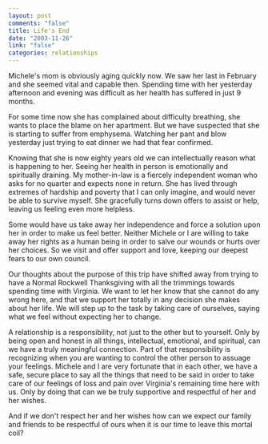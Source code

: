 ```yaml
--- 
layout: post
comments: "false"
title: Life's End
date: "2003-11-26"
link: "false"
categories: relationships
---
```

Michele's mom is obviously aging quickly now. We saw her last in February and she seemed vital and capable then. Spending time with her yesterday afternoon and evening was difficult as her health has suffered in just 9 months.

For some time now she has complained about difficulty breathing, she wants to place the blame on her apartment. But we have suspected that she is starting to suffer from emphysema. Watching her pant and blow yesterday just trying to eat dinner we had that fear confirmed.

Knowing that she is now eighty years old we can intellectually reason what is happening to her. Seeing her health in person is emotionally and spiritually draining. My mother-in-law is a fiercely independent woman who asks for no quarter and expects none in return. She has lived through extremes of hardship and poverty that I can only imagine, and would never be able to survive myself. She gracefully turns down offers to assist or help, leaving us feeling even more helpless.

Some would have us take away her independence and force a solution upon her in order to make us feel better. Neither Michele or I are willing to take away her rights as a human being in order to salve our wounds or hurts over her choices. So we visit and offer support and love, keeping our deepest fears to our own council.

Our thoughts about the purpose of this trip have shifted away from trying to have a Normal Rockwell Thanksgiving with all the trimmings towards spending time with Virginia. We want to let her know that she cannot do any wrong here, and that we support her totally in any decision she makes about her life. We will step up to the task by taking care of ourselves, saying what we feel without expecting her to change.

A relationship is a responsibility, not just to the other but to yourself. Only by being open and honest in all things, intellectual, emotional, and spiritual, can we have a truly meaningful connection. Part of that responsibility is recognizing when you are wanting to control the other person to assuage your feelings. Michele and I are very fortunate that in each other, we have a safe, secure place to say all the things that need to be said in order to take care of our feelings of loss and pain over Virginia's remaining time here with us. Only by doing that can we be truly supportive and respectful of her and her wishes.

And if we don't respect her and her wishes how can we expect our family and friends to be respectful of ours when it is our time to leave this mortal coil?
